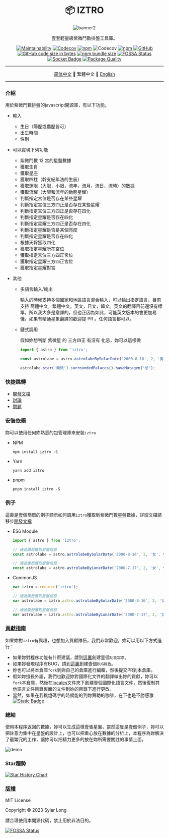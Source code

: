 <div align="center">

# 📦 IZTRO

![banner2](https://github.com/SylarLong/iztro/assets/6510425/e8457a88-e52e-435e-8f93-e3f375486d70)

壹套輕量級紫微鬥數排盤工具庫。

</div>

<div align="center">

[![Maintainability](https://api.codeclimate.com/v1/badges/b57f0e6e2e8875ce39ae/maintainability)](https://codeclimate.com/github/SylarLong/iztro/maintainability) 
[![Codecov](https://github.com/SylarLong/iztro/actions/workflows/Codecov.yaml/badge.svg)](https://github.com/SylarLong/iztro/actions/workflows/Codecov.yaml) 
[![npm](https://img.shields.io/npm/v/iztro?logo=npm&logoColor=%23CB3837)](https://www.npmjs.com/package/iztro) 
![Codecov](https://img.shields.io/codecov/c/github/SylarLong/iztro?logo=codecov&logoColor=%23F01F7A) 
[![npm](https://img.shields.io/npm/dw/iztro?logo=npm&logoColor=%23CB3837)](https://www.npmjs.com/package/iztro) 
[![GitHub](https://img.shields.io/github/license/sylarlong/iztro)](https://www.npmjs.com/package/iztro) 
[![GitHub code size in bytes](https://img.shields.io/github/languages/code-size/SylarLong/iztro)](https://www.npmjs.com/package/iztro) 
[![npm bundle size](https://img.shields.io/bundlephobia/min/%40sylarlong%2Fastro)](https://www.npmjs.com/package/iztro) 
[![FOSSA Status](https://app.fossa.com/api/projects/git%2Bgithub.com%2FSylarLong%2Fiztro.svg?type=shield)](https://app.fossa.com/projects/git%2Bgithub.com%2FSylarLong%2Fiztro?ref=badge_shield) 
[![Socket Badge](https://socket.dev/api/badge/npm/package/iztro)](https://socket.dev/npm/package/iztro) 
[![Package Quality](https://packagequality.com/shield/iztro.svg)](https://packagequality.com/#?package=iztro) 

</div>

---

<div align="center">

[简体中文](./README.md) 🔸 繁體中文 🔸 [English](./README-en_US.md)

</div>

---

### 介紹

用於紫微鬥數排盤的javascript開源庫，有以下功能。

- 輸入

  - 生日（陽歷或農歷皆可）
  - 出生時間
  - 性別

- 可以實現下列功能

  - 紫微鬥數 12 宮的星盤數據
  - 獲取生肖
  - 獲取星座
  - 獲取四柱（幹支紀年法的生辰）
  - 獲取運限（大限，小限，流年，流月，流日，流時）的數據
  - 獲取流耀（大限和流年的動態星耀）
  - 判斷指定宮位是否存在某些星耀
  - 判斷指定宮位三方四正是否存在某些星耀
  - 判斷指定宮位三方四正是否存在四化
  - 判斷指定星耀是否存在四化
  - 判斷指定星耀三方四正是否存在四化
  - 判斷指定星耀是否是某個亮度
  - 判斷指定星耀是否存在四化
  - 根據天幹獲取四化
  - 獲取指定星耀所在宮位
  - 獲取指定宮位三方四正宮位
  - 獲取指定星耀三方四正宮位
  - 獲取指定星耀對宮

- 其他

  - 多語言輸入/輸出

    輸入的時候支持多個國家和地區語言混合輸入，可以輸出指定語言。目前支持 簡體中文，繁體中文，英文，日文，韓文。英文的翻譯目前還沒有標準，所以我大多是意譯的，但也正因為如此，可能英文版本的會更加易懂。如果有精通星象翻譯的歡迎提 PR 。任何語言都可以。

  - 鏈式調用

    假如妳想判斷 紫微星 的 三方四正 有沒有 化忌，妳可以這樣做

    ```ts
    import { astro } from 'iztro';

    const astrolabe = astro.astrolabeBySolarDate('2000-8-16', 2, '男', true, 'zh-CN');

    astrolabe.star('紫微').surroundedPalaces().haveMutagen('忌');
    ```

### 快捷跳轉

- [開發文檔](https://docs.iztro.com)
- [討論](https://github.com/SylarLong/iztro/discussions)
- [問題](https://github.com/SylarLong/iztro/issues)

### 安裝依賴

妳可以使用任何妳熟悉的包管理庫來安裝`iztro`

- NPM

  ```
  npm install iztro -S
  ```

- Yarn

  ```
  yarn add iztro
  ```

- pnpm

  ```
  pnpm install iztro -S
  ```

### 例子

這裏是壹個簡單的例子顯示如何調用`iztro`獲取到紫微鬥數星盤數據，詳細文檔請移步[開發文檔](https://docs.iztro.com)

- ES6 Module

  ```ts
  import { astro } from 'iztro';

  // 通過陽歷獲取星盤信息
  const astrolabe = astro.astrolabeBySolarDate('2000-8-16', 2, '女', true, 'zh-CN');

  // 通過農歷獲取星盤信息
  const astrolabe = astro.astrolabeByLunarDate('2000-7-17', 2, '女', false, true, 'zh-CN');
  ```

- CommonJS

  ```ts
  var iztro = require('iztro');

  // 通過陽歷獲取星盤信息
  var astrolabe = iztro.astro.astrolabeBySolarDate('2000-8-16', 2, '女', true, 'zh-CN');

  // 通過農歷獲取星盤信息
  var astrolabe = iztro.astro.astrolabeByLunarDate('2000-7-17', 2, '女', false, true, 'zh-CN');
  ```

### [貢獻指南](https://github.com/SylarLong/iztro/blob/main/CONTRIBUTING.md)

如果妳對`iztro`有興趣，也想加入貢獻隊伍，我們非常歡迎，妳可以用以下方式進行：

- 如果妳對程序功能有什麽建議，請到[這裏](https://github.com/SylarLong/iztro/issues/new?assignees=SylarLong&labels=%E5%8A%9F%E8%83%BD%EF%BD%9Cfeature&projects=&template=new-feature.md&title=%7B%E6%A0%87%E9%A2%98%7D%EF%BD%9C%7Btitle%7D)創建壹個`功能需求`。
- 如果妳發現程序有BUG，請到[這裏](https://github.com/SylarLong/iztro/issues/new?assignees=SylarLong&labels=%E6%BC%8F%E6%B4%9E%EF%BD%9Cbug&projects=&template=bug-report.md&title=%7Bversion%7D%3A%7Bfunction%7D-)創建壹個`BUG報告`。
- 妳也可以將本倉庫`fork`到妳自己的倉庫進行編輯，然後提交PR到本倉庫。
- 假如妳擅長外語，我們也歡迎妳對國際化文件的翻譯做出妳的貢獻，妳可以`fork`本倉庫，然後在[locales](https://github.com/SylarLong/iztro/tree/main/src/i18n/locales)文件夾下創建壹個國際化語言文件，然後復制其他語言文件目錄裏面的文件到妳的目錄下進行更改。
- 當然，如果在我挑燈碼字的時候能的到妳贊助的咖啡，在下也是不勝感激 [![Static Badge](https://img.shields.io/badge/PaypalMe-8A2BE2?logo=paypal&link=https%3A%2F%2Fwww.paypal.com%2Fsylarlong)
  ](https://PayPal.Me/sylarlong)

### 總結

使用本程序返回的數據，妳可以生成這樣壹張星盤，當然這隻是壹個例子，妳可以把註意力集中在星盤的設計上，也可以把重心放在數據的分析上，本程序為妳解決了最繁冗的工作，讓妳可以把精力更多的放在妳所需要關註的事情上面。

![demo](https://github.com/SylarLong/iztro/assets/6510425/d2108ed7-6794-418a-b0e5-872c71ba6e1d)

### Star趨勢

<a href="https://star-history.com/#sylarlong/iztro&Date">
  <picture>
    <source media="(prefers-color-scheme: dark)" srcset="https://api.star-history.com/svg?repos=sylarlong/iztro&type=Date&theme=dark" />
    <source media="(prefers-color-scheme: light)" srcset="https://api.star-history.com/svg?repos=sylarlong/iztro&type=Date" />
    <img alt="Star History Chart" src="https://api.star-history.com/svg?repos=sylarlong/iztro&type=Date" />
  </picture>
</a>

### [版權](https://github.com/SylarLong/iztro/blob/main/LICENSE)

MIT License

Copyright &copy; 2023 Sylar Long

請合理使用本開源代碼，禁止用於非法目的。

[![FOSSA Status](https://app.fossa.com/api/projects/git%2Bgithub.com%2FSylarLong%2Fiztro.svg?type=large)](https://app.fossa.com/projects/git%2Bgithub.com%2FSylarLong%2Fiztro?ref=badge_large)
